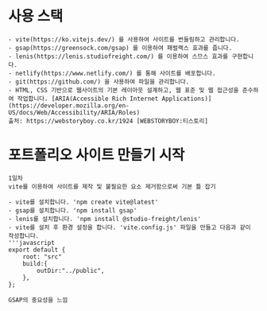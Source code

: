 # 사용 스택

    - vite(https://ko.vitejs.dev/) 를 사용하여 사이트를 번들링하고 관리합니다.
    - gsap(https://greensock.com/gsap) 를 이용하여 패럴랙스 효과를 줍니다.
    - lenis(https://lenis.studiofreight.com/) 를 이용하여 스므스 효과를 구현합니다.
    - netlify(https://www.netlify.com/) 를 통해 사이트를 배포합니다.
    - git(https://github.com/) 을 사용하여 파일을 관리합니다.
    - HTML, CSS 기반으로 웹사이트의 기본 레이아웃 설계하고, 웹 표준 및 웹 접근성을 준수하여 작업합니다. [ARIA(Accessible Rich Internet Applications)](https://developer.mozilla.org/en-US/docs/Web/Accessibility/ARIA/Roles)
    출처: https://webstoryboy.co.kr/1924 [WEBSTORYBOY:티스토리]

# 포트폴리오 사이트 만들기 시작

    1일차
    vite를 이용하여 사이트를 제작 및 불필요한 요소 제거함으로써 기본 틀 잡기

    - vite를 설치합니다. 'npm create vite@latest'
    - gsap를 설치합니다. 'npm install gsap'
    - lenis를 설치합니다. 'npm install @studio-freight/lenis'
    - vite를 설치 후 환경 설정을 합니다. 'vite.config.js' 파일을 만들고 다음과 같이 작성합니다.
    '''javascript
    export default {
        root: "src"
        build:{
            outDir:"../public",
        },
    };
    
    GSAP의 중요성을 느낌

